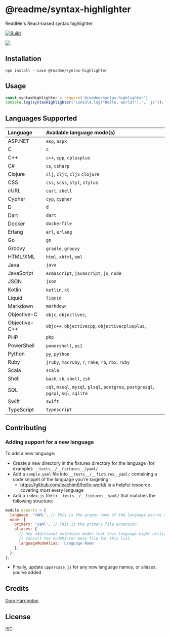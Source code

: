 # @readme/syntax-highlighter

ReadMe's React-based syntax highlighter

[![Build](https://github.com/readmeio/api-explorer/workflows/CI/badge.svg)](https://github.com/readmeio/api-explorer/tree/master/packages/syntax-highlighter)

[![](https://d3vv6lp55qjaqc.cloudfront.net/items/1M3C3j0I0s0j3T362344/Untitled-2.png)](https://readme.io)

## Installation

```
npm install --save @readme/syntax-highlighter
```

## Usage

```js
const syntaxHighlighter = require('@readme/syntax-highlighter');
console.log(syntaxHighlighter('console.log("Hello, world!");', 'js'));
```

## Languages Supported
| Language | Available language mode(s) |
| :--- | :--- |
| ASP.NET | `asp`, `aspx` |
| C | `c` |
| C++ | `c++`, `cpp`, `cplusplus` |
| C# | `cs`, `csharp` |
| Clojure | `clj`, `cljc`, `cljx` `clojure` |
| CSS | `css`, `scss`, `styl`, `stylus` |
| cURL | `curl`, `shell` |
| Cypher | `cyp`, `cypher` |
| D | `d` |
| Dart | `dart` |
| Docker | `dockerfile` |
| Erlang | `erl`, `erlang` |
| Go | `go` |
| Groovy | `gradle`, `groovy` |
| HTML/XML | `html`, `xhtml`, `xml` |
| Java | `java` |
| JavaScript | `ecmascript`, `javascript`, `js`, `node` |
| JSON | `json` |
| Kotlin | `kotlin`, `kt` |
| Liquid | `liquid` |
| Markdown | `markdown` |
| Objective-C | `objc`, `objectivec`,  |
| Objective-C++ | `objc++`, `objectivecpp`, `objectivecplusplus`,  |
| PHP | `php` |
| PowerShell | `powershell`, `ps1` |
| Python | `py`, `python` |
| Ruby | `jruby`, `macruby`, `r`, `rake`, `rb`, `rbx`, `ruby` |
| Scala | `scala` |
| Shell | `bash`, `sh`, `shell`, `zsh` |
| SQL | `cql`, `mssql`, `mysql`, `plsql`, `postgres`, `postgresql`, `pgsql`, `sql`, `sqlite` |
| Swift | `swift` |
| TypeScript | `typescript` |

## Contributing
### Adding support for a new language

To add a new language:

* Create a new directory in the fixtures directory for the language (for example): `__tests__/__fixtures__/yaml/`
* Add a `sample.yaml` file into `__tests__/__fixtures__yaml/` containing a code snippet of the language you're targeting
    * https://github.com/leachim6/hello-world/ is a helpful resource covering most every language
* Add a `index.js` file in `__tests__/__fixtures__yaml/` that matches the following structure:

```js
module.exports = {
  language: 'YAML', // This is the proper name of the language you're adding.
  mode: {
    primary: 'yaml', // This is the primary file extension
    aliases: {
      // Any additional extension modes that this language might utilize or be known under (SQL variantes for example).
      // Consult the CodeMirror meta file for this list.
      languageModeAlias: 'Language Name'
    },
  },
};
```

* Finally, update `uppercase.js` for any new language names, or aliases, you've added

## Credits
[Dom Harrington](https://github.com/domharrington/)

## License

ISC
